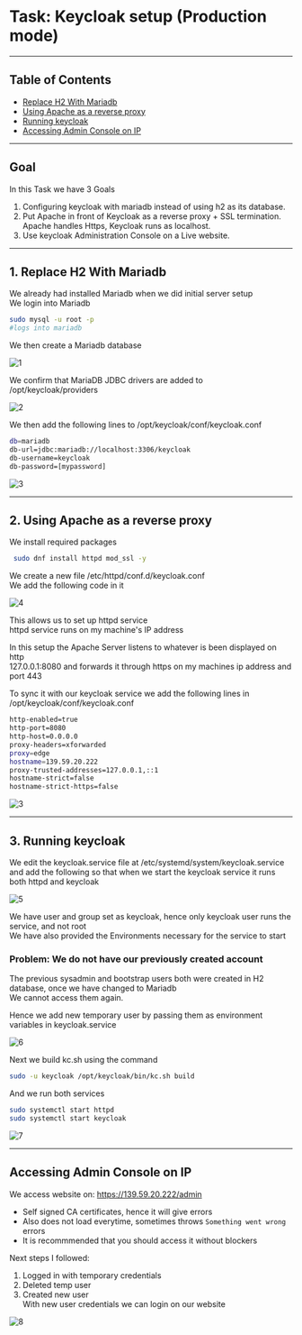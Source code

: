 # Task: Keycloak setup (Production mode)
---
## Table of Contents
- [Replace H2 With Mariadb](#1-replace-h2-with-mariadb)
- [Using Apache as a reverse proxy](#2-using-apache-as-a-reverse-proxy)
- [Running keycloak](#3-running-keycloak)
- [Accessing Admin Console on IP](#accessing-admin-console-on-ip)
---

## Goal
In this Task we have 3 Goals  
1. Configuring keycloak with mariadb instead of using h2 as its database.  
2. Put Apache in front of Keycloak as a reverse proxy + SSL termination.  
   Apache handles Https, Keycloak runs as localhost. 
3. Use keycloak Administration Console on a Live website.

---

## 1. Replace H2 With Mariadb

We already had installed Mariadb when we did initial server setup  
We login into Mariadb
```bash
sudo mysql -u root -p
#logs into mariadb
```
We then create a Mariadb database

![1](./images/2.5/1.png)

We confirm that MariaDB JDBC drivers are added to /opt/keycloak/providers

![2](./images/2.5/2.png)

We then add the following lines to /opt/keycloak/conf/keycloak.conf 
```bash
db=mariadb 
db-url=jdbc:mariadb://localhost:3306/keycloak 
db-username=keycloak
db-password=[mypassword]
```
![3](./images/2.5/3.png)

---

## 2. Using Apache as a reverse proxy

We install required packages 
```bash
 sudo dnf install httpd mod_ssl -y 
```

We create a new file /etc/httpd/conf.d/keycloak.conf  
We add the following code in it 

![4](./images/2.5/4.png)

This allows us to set up httpd service  
httpd service runs on my machine's IP address  
  
In this setup the Apache Server listens to whatever is been displayed on http  
127.0.0.1:8080 and forwards it through https on my machines ip address and port 443  

To sync it with our keycloak service we add the following lines in /opt/keycloak/conf/keycloak.conf
```bash
http-enabled=true
http-port=8080
http-host=0.0.0.0
proxy-headers=xforwarded
proxy=edge
hostname=139.59.20.222
proxy-trusted-addresses=127.0.0.1,::1
hostname-strict=false
hostname-strict-https=false
```

![3](./images/2.5/3.png)

---

## 3. Running keycloak

We edit the keycloak.service file at /etc/systemd/system/keycloak.service
and add the following so that when we start the keycloak service it runs both httpd and keycloak

![5](./images/2.5/5.png)

We have user and group set as keycloak, hence only keycloak user runs the service, and not root  
We have also provided the Environments necessary for the service to start

### Problem: We do not have our previously created account 
The previous sysadmin and bootstrap users both were created in H2 database, once we have changed to Mariadb  
We cannot access them again.

Hence we add new temporary user by passing them as environment variables in keycloak.service

![6](./images/2.5/6.png)

Next we build kc.sh using the command
```bash
sudo -u keycloak /opt/keycloak/bin/kc.sh build
```

And we run both services
```bash
sudo systemctl start httpd
sudo systemctl start keycloak
```

![7](./images/2.5/7.png)

---

## Accessing Admin Console on IP

We access website on: https://139.59.20.222/admin  
- Self signed CA certificates, hence it will give errors
- Also does not load everytime, sometimes throws `Something went wrong` errors
- It is recommmended that you should access it without blockers

Next steps I followed:  
1. Logged in with temporary credentials
2. Deleted temp user
3. Created new user  
With new user credentials we can login on our website
  

![8](./images/2.5/8.png)

